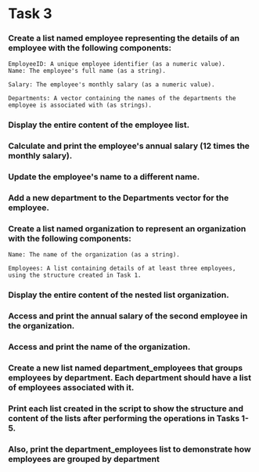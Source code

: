 # Task 3

### Create a list named employee representing the details of an employee with the following components:
    EmployeeID: A unique employee identifier (as a numeric value).
    Name: The employee's full name (as a string).

    Salary: The employee's monthly salary (as a numeric value).

    Departments: A vector containing the names of the departments the employee is associated with (as strings).

### Display the entire content of the employee list.

### Calculate and print the employee's annual salary (12 times the monthly salary).

### Update the employee's name to a different name.

### Add a new department to the Departments vector for the employee.

### Create a list named organization to represent an organization with the following components:

    Name: The name of the organization (as a string).

    Employees: A list containing details of at least three employees, using the structure created in Task 1.

### Display the entire content of the nested list organization.

### Access and print the annual salary of the second employee in the organization.

### Access and print the name of the organization.

### Create a new list named department_employees that groups employees by department. Each department should have a list of employees associated with it.

### Print each list created in the script to show the structure and content of the lists after performing the operations in Tasks 1-5.

### Also, print the department_employees list to demonstrate how employees are grouped by department
